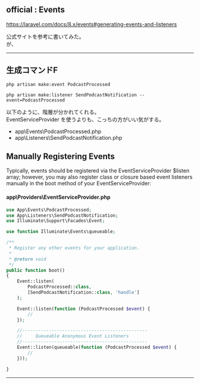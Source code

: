 ## official : Events
https://laravel.com/docs/8.x/events#generating-events-and-listeners  


公式サイトを参考に書いてみた。  
が、

________________________________________________________________________________________________
## 生成コマンドF
```
php artisan make:event PodcastProcessed

php artisan make:listener SendPodcastNotification --event=PodcastProcessed
```
以下のように、階層が分かれてくれる。  
EventServiceProvider を使うよりも、こっちの方がいい気がする。  

 * app\Events\PodcastProcessed.php
 * app\Listeners\SendPodcastNotification.php



## Manually Registering Events
Typically, events should be registered via the EventServiceProvider $listen array; however, you may also register class or closure based event listeners manually in the boot method of your EventServiceProvider:

#### app\Providers\EventServiceProvider.php
```php
use App\Events\PodcastProcessed;
use App\Listeners\SendPodcastNotification;
use Illuminate\Support\Facades\Event;

use function Illuminate\Events\queueable;

/**
 * Register any other events for your application.
 *
 * @return void
 */
public function boot()
{
    Event::listen(
        PodcastProcessed::class,
        [SendPodcastNotification::class, 'handle']
    );

    Event::listen(function (PodcastProcessed $event) {
        //
    });

    //-----------------------------------------------
    //     Queueable Anonymous Event Listeners
    //-----------------------------------------------
    Event::listen(queueable(function (PodcastProcessed $event) {
        //
    }));

}
```

________________________________________________________________________________________________





